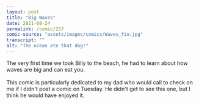 ```yaml
---
layout: post
title: "Big Waves"
date: 2021-08-24
permalink: /comic/257
comic-source: "assets/images/comics/Waves_fin.jpg"
transcript: ""
alt: "The ocean ate that dog!"
---
```

The very first time we took Billy to the beach, he had to learn about how waves are big and can eat you.
<br>
<br> This comic is particularly dedicated to my dad who would call to check on me if I didn't post a comic on Tuesday. 
He didn't get to see this one, but I think he would have enjoyed it.
